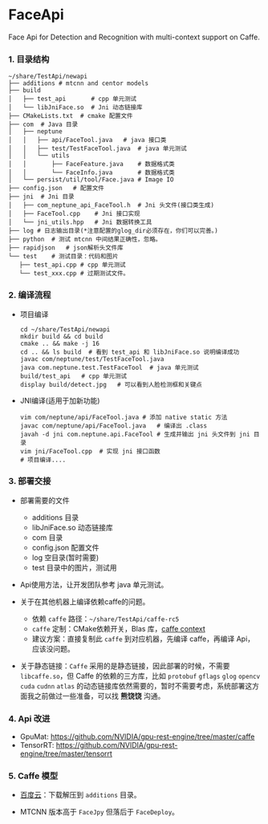 # FaceApi
Face Api for Detection and Recognition with multi-context support on Caffe.

### 1. 目录结构

```shell
~/share/TestApi/newapi
├── additions # mtcnn and centor models
├── build
│   ├── test_api	   # cpp 单元测试
│   └── libJniFace.so  # Jni 动态链接库
├── CMakeLists.txt	# cmake 配置文件
├── com	 # Java 目录
│   ├── neptune
│   │   ├── api/FaceTool.java	# java 接口类
│   │   ├── test/TestFaceTool.java	# java 单元测试
│   │   └── utils
│   │       ├── FaceFeature.java	# 数据格式类
│   │       └── FaceInfo.java		# 数据格式类
│   └── persist/util/tool/Face.java # Image IO
├── config.json	  # 配置文件
├── jni  # Jni 目录
│   ├── com_neptune_api_FaceTool.h  # Jni 头文件(接口类生成)
│   ├── FaceTool.cpp	# Jni 接口实现
│   └── jni_utils.hpp	# Jni 数据转换工具
├── log	# 日志输出目录(*注意配置的glog_dir必须存在，你们可以完善。)
├── python	# 测试 mtcnn 中间结果正确性，忽略。
├── rapidjson	# json解析头文件库
└── test	# 测试目录：代码和图片
   ├── test_api.cpp	# cpp 单元测试
   └── test_xxx.cpp # 过期测试文件。
```

### 2. 编译流程

- 项目编译

  ```shell
  cd ~/share/TestApi/newapi
  mkdir build && cd build
  cmake .. && make -j 16
  cd .. && ls build  # 看到 test_api 和 libJniFace.so 说明编译成功
  javac com/neptune/test/TestFaceTool.java
  java com.neptune.test.TestFaceTool  # java 单元测试
  build/test_api   # cpp 单元测试
  display build/detect.jpg   # 可以看到人脸检测框和关键点
  ```



- JNI编译(适用于加新功能)

  ```shell
  vim com/neptune/api/FaceTool.java	# 添加 native static 方法
  javac com/neptune/api/FaceTool.java	# 编译出 .class
  javah -d jni com.neptune.api.FaceTool	# 生成并输出 jni 头文件到 jni 目录
  vim jni/FaceTool.cpp	# 实现 jni 接口函数
  # 项目编译....
  ```


### 3. 部署交接

- 部署需要的文件
  - additions 目录
  - libJniFace.so 动态链接库
  - com 目录
  - config.json 配置文件
  - log 空目录(暂时需要)
  - test 目录中的图片，测试用
- Api使用方法，让开发团队参考 java 单元测试。
- 关于在其他机器上编译依赖caffe的问题。
  - 依赖 `caffe` 路径：`~/share/TestApi/caffe-rc5`
  - `caffe` 定制：CMake依赖开关，Blas 库，[caffe context](https://github.com/flx42/caffe/commit/1a5187a259a5cb31fef0e091bfe4795b268b1238)
  - 建议方案：直接复制此 `caffe` 到对应机器，先编译 caffe，再编译 Api，应该没问题。


- 关于静态链接：`Caffe` 采用的是静态链接，因此部署的时候，不需要 `libcaffe.so`，但 Caffe 的依赖的三方库，比如 `protobuf` `gflags` `glog` `opencv` `cuda` `cudnn` `atlas` 的动态链接库依然需要的，暂时不需要考虑，系统部署这方面我之前做过一些准备，可以找 **熊饶饶** 沟通。


### 4. Api 改进

- GpuMat: https://github.com/NVIDIA/gpu-rest-engine/tree/master/caffe
- TensorRT: https://github.com/NVIDIA/gpu-rest-engine/tree/master/tensorrt

### 5. Caffe 模型

- [百度云](https://pan.baidu.com/s/1jO-LYOIUbYRcha4CfEheMQ)：下载解压到 `additions` 目录。
<!-- 解压密码：fairyang -->
- MTCNN 版本高于 `FaceJpy` 但落后于 `FaceDeploy`。